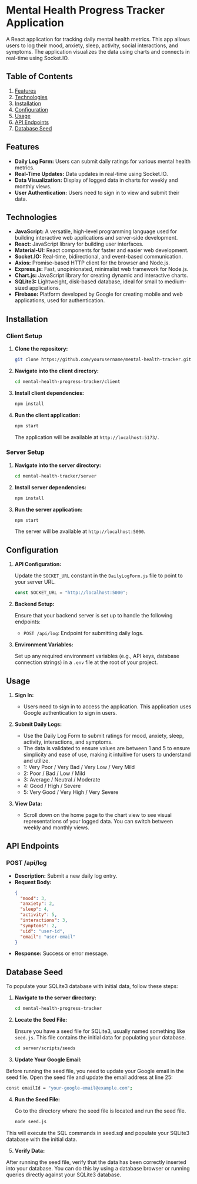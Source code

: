 # Mental Health Progress Tracker Application

A React application for tracking daily mental health metrics. This app allows users to log their mood, anxiety, sleep, activity, social interactions, and symptoms. The application visualizes the data using charts and connects in real-time using Socket.IO.

## Table of Contents

1. [Features](#features)
2. [Technologies](#technologies)
3. [Installation](#installation)
4. [Configuration](#configuration)
5. [Usage](#usage)
6. [API Endpoints](#api-endpoints)
7. [Database Seed](#database-seed)

## Features

- **Daily Log Form:** Users can submit daily ratings for various mental health metrics.
- **Real-Time Updates:** Data updates in real-time using Socket.IO.
- **Data Visualization:** Display of logged data in charts for weekly and monthly views.
- **User Authentication:** Users need to sign in to view and submit their data.

## Technologies

- **JavaScript:** A versatile, high-level programming language used for building interactive web applications and server-side development.
- **React:** JavaScript library for building user interfaces.
- **Material-UI:** React components for faster and easier web development.
- **Socket.IO:** Real-time, bidirectional, and event-based communication.
- **Axios:** Promise-based HTTP client for the browser and Node.js.
- **Express.js:** Fast, unopinionated, minimalist web framework for Node.js.
- **Chart.js:** JavaScript library for creating dynamic and interactive charts.
- **SQLite3:** Lightweight, disk-based database, ideal for small to medium-sized applications.
- **Firebase:** Platform developed by Google for creating mobile and web applications, used for authentication.

## Installation

### Client Setup

1. **Clone the repository:**

   ```bash
   git clone https://github.com/yourusername/mental-health-tracker.git
   ```

2. **Navigate into the client directory:**

   ```bash
   cd mental-health-progress-tracker/client
   ```

3. **Install client dependencies:**

   ```bash
   npm install
   ```

4. **Run the client application:**

   ```bash
   npm start
   ```

   The application will be available at `http://localhost:5173/`.

### Server Setup

1. **Navigate into the server directory:**

   ```bash
   cd mental-health-tracker/server
   ```

2. **Install server dependencies:**

   ```bash
   npm install
   ```

3. **Run the server application:**

   ```bash
   npm start
   ```

   The server will be available at `http://localhost:5000`.

## Configuration

1. **API Configuration:**

   Update the `SOCKET_URL` constant in the `DailyLogForm.js` file to point to your server URL.

   ```js
   const SOCKET_URL = "http://localhost:5000";
   ```

2. **Backend Setup:**

   Ensure that your backend server is set up to handle the following endpoints:

   - `POST /api/log`: Endpoint for submitting daily logs.

3. **Environment Variables:**

   Set up any required environment variables (e.g., API keys, database connection strings) in a `.env` file at the root of your project.

## Usage

1. **Sign In:**

   - Users need to sign in to access the application. This application uses Google authentication to sign in users.

2. **Submit Daily Logs:**

   - Use the Daily Log Form to submit ratings for mood, anxiety, sleep, activity, interactions, and symptoms.
   - The data is validated to ensure values are between 1 and 5 to ensure simplicity and ease of use, making it intuitive for users to understand and utilize.
   - 1: Very Poor / Very Bad / Very Low / Very Mild
   - 2: Poor / Bad / Low / Mild
   - 3: Average / Neutral / Moderate
   - 4: Good / High / Severe
   - 5: Very Good / Very High / Very Severe

3. **View Data:**

   - Scroll down on the home page to the chart view to see visual representations of your logged data. You can switch between weekly and monthly views.

## API Endpoints

### POST /api/log

- **Description:** Submit a new daily log entry.
- **Request Body:**
  ```json
  {
    "mood": 3,
    "anxiety": 2,
    "sleep": 4,
    "activity": 5,
    "interactions": 3,
    "symptoms": 2,
    "uid": "user-id",
    "email": "user-email"
  }
  ```
- **Response:** Success or error message.

## Database Seed

To populate your SQLite3 database with initial data, follow these steps:

1. **Navigate to the server directory:**

   ```bash
   cd mental-health-progress-tracker
   ```

2. **Locate the Seed File:**

   Ensure you have a seed file for SQLite3, usually named something like `seed.js`. This file contains the initial data for populating your database.

   ```bash
   cd server/scripts/seeds
   ```

3. **Update Your Google Email:**

Before running the seed file, you need to update your Google email in the seed file. Open the seed file and update the email address at line 25:

```bash
const emailId = "your-google-email@example.com";
```

4. **Run the Seed File:**

   Go to the directory where the seed file is located and run the seed file.

   ```bash
   node seed.js
   ```

This will execute the SQL commands in seed.sql and populate your SQLite3 database with the initial data.

5. **Verify Data:**

After running the seed file, verify that the data has been correctly inserted into your database. You can do this by using a database browser or running queries directly against your SQLite3 database.

